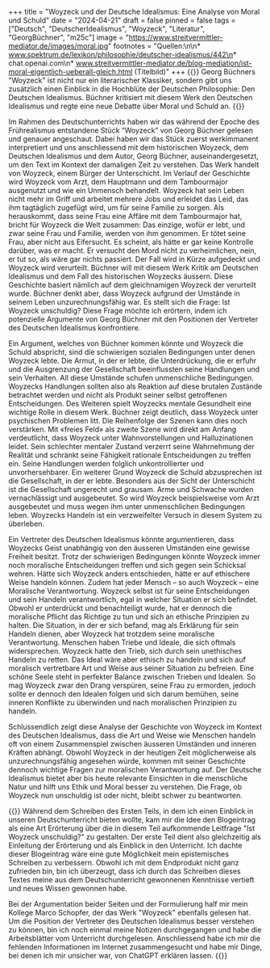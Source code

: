 +++
title = "Woyzeck und der Deutsche Idealismus: Eine Analyse von Moral und Schuld"
date = "2024-04-21"
draft = false
pinned = false
tags = ["Deutsch", "DeutscherIdealismus", "Woyzeck", "Literatur", "GeorgBüchner", "m25c"]
image = "https://www.streitvermittler-mediator.de/images/moral.jpg"
footnotes = "Quellen:\n\n* www.spektrum.de/lexikon/philosophie/deutscher-idealismus/442\n* chat.openai.com\n* www.streitvermittler-mediator.de/blog-mediation/ist-moral-eigentlich-ueberall-gleich.html (Titelbild)"
+++
{{<lead>}}
Georg Büchners "Woyzeck" ist nicht nur ein literarischer Klassiker, sondern gibt uns zusätzlich einen Einblick in die Hochblüte der Deutschen Philosophie: Den Deutschen Idealismus. Büchner kritisiert mit diesem Werk den Deutschen Idealismus und regte eine neue Debatte über Moral und Schuld an.
{{</lead>}}

Im Rahmen des Deutschunterrichts haben wir das während der Epoche des Frührealismus entstandene Stück “Woyzeck” von Georg Büchner gelesen und genauer angeschaut. Dabei haben wir das Stück zuerst werkimmanent interpretiert und uns anschliessend mit dem historischen Woyzeck, dem Deutschen Idealismus und dem Autor, Georg Büchner, auseinandergesetzt, um den Text im Kontext der damaligen Zeit zu verstehen.
Das Werk handelt von Woyzeck, einem Bürger der Unterschicht. Im Verlauf der Geschichte wird Woyzeck vom Arzt, dem Hauptmann und dem Tambourmajor ausgenutzt und wie ein Unmensch behandelt. Woyzeck hat sein Leben nicht mehr im Griff und arbeitet mehrere Jobs und erleidet das Leid, das ihm tagtäglich zugefügt wird, um für seine Familie zu sorgen. Als herauskommt, dass seine Frau eine Affäre mit dem Tambourmajor hat, bricht für Woyzeck die Welt zusammen: Das einzige, wofür er lebt, und zwar seine Frau und Familie, werden von ihm genommen. Er tötet seine Frau, aber nicht aus Eifersucht. Es scheint, als hätte er gar keine Kontrolle darüber, was er macht. Er versucht den Mord nicht zu verheimlichen, nein, er tut so, als wäre gar nichts passiert. Der Fall wird in Kürze aufgedeckt und Woyzeck wird verurteilt.
Büchner will mit diesem Werk Kritik am Deutschen Idealismus und dem Fall des historischen Woyzecks äussern. Diese Geschichte basiert nämlich auf dem gleichnamigen Woyzeck der verurteilt wurde. Büchner denkt aber, dass Woyzeck aufgrund der Umstände in seinem Leben unzurechnungsfähig war. Es stellt sich die Frage: Ist Woyzeck unschuldig? Diese Frage möchte ich erörtern, indem ich potenzielle Argumente von Georg Büchner mit den Positionen der Vertreter des Deutschen Idealismus konfrontiere.

Ein Argument, welches von Büchner kommen könnte und Woyzeck die Schuld abspricht, sind die schwierigen sozialen Bedingungen unter denen Woyzeck lebte. Die Armut, in der er lebte, die Unterdrückung, die er erfuhr und die Ausgrenzung der Gesellschaft beeinflussten seine Handlungen und sein Verhalten. All diese Umstände schufen unmenschliche Bedingungen. Woyzecks Handlungen sollten also als Reaktion auf diese brutalen Zustände betrachtet werden und nicht als Produkt seiner selbst getroffenen Entscheidungen. 
Des Weiteren spielt Woyzecks mentale Gesundheit eine wichtige Rolle in diesem Werk. Büchner zeigt deutlich, dass Woyzeck unter psychischen Problemen litt. Die Reihenfolge der Szenen kann dies noch verstärken. Mit «freies Feld» als zweite Szene wird direkt am Anfang verdeutlicht, dass Woyzeck unter Wahnvorstellungen und Halluzinationen leidet. Sein schlechter mentaler Zustand verzerrt seine Wahrnehmung der Realität und schränkt seine Fähigkeit rationale Entscheidungen zu treffen ein. Seine Handlungen werden folglich unkontrollierter und unvorhersehbarer.
Ein weiterer Grund Woyzeck die Schuld abzusprechen ist die Gesellschaft, in der er lebte. Besonders aus der Sicht der Unterschicht ist die Gesellschaft ungerecht und grausam. Arme und Schwache wurden vernachlässigt und ausgebeutet. So wird Woyzeck beispielsweise vom Arzt ausgebeutet und muss wegen ihm unter unmenschlichen Bedingungen leben. Woyzecks Handeln ist ein verzweifelter Versuch in diesem System zu überleben.

Ein Vertreter des Deutschen Idealismus könnte argumentieren, dass Woyzecks Geist unabhängig von den äusseren Umständen eine gewisse Freiheit besitzt. Trotz der schwierigen Bedingungen könnte Woyzeck immer noch moralische Entscheidungen treffen und sich gegen sein Schicksal wehren. Hätte sich Woyzeck anders entschieden, hätte er auf ethischere Weise handeln können.
Zudem hat jeder Mensch – so auch Woyzeck – eine Moralische Verantwortung. Woyzeck selbst ist für seine Entscheidungen und sein Handeln verantwortlich, egal in welcher Situation er sich befindet. Obwohl er unterdrückt und benachteiligt wurde, hat er dennoch die moralische Pflicht das Richtige zu tun und sich an ethische Prinzipien zu halten. Die Situation, in der er sich befand, mag als Erklärung für sein Handeln dienen, aber Woyzeck hat trotzdem seine moralische Verantwortung.
Menschen haben Triebe und Ideale, die sich oftmals widersprechen. Woyzeck hatte den Trieb, sich durch sein unethisches Handeln zu retten. Das Ideal wäre aber ethisch zu handeln und sich auf moralisch vertretbare Art und Weise aus seiner Situation zu befreien. Eine schöne Seele steht in perfekter Balance zwischen Trieben und Idealen. So mag Woyzeck zwar den Drang verspüren, seine Frau zu ermorden, jedoch sollte er dennoch den Idealen folgen und sich darum bemühen, seine inneren Konflikte zu überwinden und nach moralischen Prinzipien zu handeln.

Schlussendlich zeigt diese Analyse der Geschichte von Woyzeck im Kontext des Deutschen Idealismus, dass die Art und Weise wie Menschen handeln oft von einem Zusammenspiel zwischen äusseren Umständen und inneren Kräften abhängt. Obwohl Woyzeck in der heutigen Zeit möglicherweise als unzurechnungsfähig angesehen würde, kommen mit seiner Geschichte dennoch wichtige Fragen zur moralischen Verantwortung auf. Der Deutsche Idealismus bietet aber bis heute relevante Einsichten in die menschliche Natur und hilft uns Ethik und Moral besser zu verstehen. Die Frage, ob Woyzeck nun unschuldig ist oder nicht, bleibt schwer zu beantworten.

{{<box title="Arbeitsprozess und Reflexion">}}
Während dem Schreiben des Ersten Teils, in dem ich einen Einblick in unseren Deutschunterricht bieten wollte, kam mir die Idee den Blogeintrag als eine Art Erörterung über die in diesem Teil aufkommende Leitfrage "Ist Woyzeck unschuldig?" zu gestalten. Der erste Teil dient also gleichzeitig als Einleitung der Erörterung und als Einblick in den Unterricht. Ich dachte dieser Blogeintrag wäre eine gute Möglichkeit mein epistemisches Schreiben zu verbessern. Obwohl ich mit dem Endprodukt nicht ganz zufrieden bin, bin ich überzeugt, dass ich durch das Schreiben dieses Textes meine aus dem Deutschunterricht gewonnenen Kenntnisse vertieft und neues Wissen gewonnen habe. 

Bei der Argumentation beider Seiten und der Formulierung half mir mein Kollege Marco Schopfer, der das Werk "Woyzeck" ebenfalls gelesen hat. Um die Position der Vertreter des Deutschen Idealismus besser verstehen zu können, bin ich noch einmal meine Notizen durchgegangen und habe die Arbeitsblätter vom Unterricht durchgelesen. Anschliessend habe ich mir die fehlenden Informationen im Internet zusammengesucht und habe mir Dinge, bei denen ich mir unsicher war, von ChatGPT erklären lassen. 
{{</box>}}